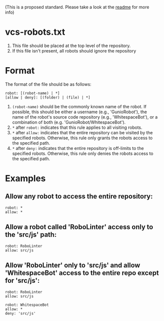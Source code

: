 (This is a proposed standard. Please take a look at the [readme](https://github.com/hartez/vcs-robots/blob/master/readme.md) for more info)

# vcs-robots.txt

1. This file should be placed at the top level of the repository.
2. If this file isn't present, all robots should ignore the repository

# Format

The format of the file should be as follows:
	
    robot: [(robot-name) | *]
    [allow | deny]: [(folder) | (file) | *]
	
1. `(robot-name)` should be the commonly known name of the robot. If possible, this should be either a username (e.g., 'GunioRobot'), the name of the robot's source code repository (e.g., 'WhitespaceBot'), or a combination of both (e.g. 'GunioRobot/WhitespaceBot'). 
2. `*` after `robot:` indicates that this rule applies to all visiting robots.
3. `*` after `allow:` indicates that the entire repository can be visited by the specified robots. Otherwise, this rule only grants the robots access to the specified path. 
4. `*` after `deny:` indicates that the entire repository is off-limits to the specified robots. Otherwise, this rule only denies the robots access to the specified path. 
	
# Examples

## Allow any robot to access the entire repository:

	robot: *
	allow: *
	
## Allow a robot called 'RoboLinter' access only to the 'src/js' path:

	robot: RoboLinter
	allow: src/js

## Allow 'RoboLinter' only to 'src/js' and allow 'WhitespaceBot' access to the entire repo except for 'src/js':

	robot: RoboLinter
	allow: src/js

	robot: WhitespaceBot
	allow: *
	deny: 'src/js'





